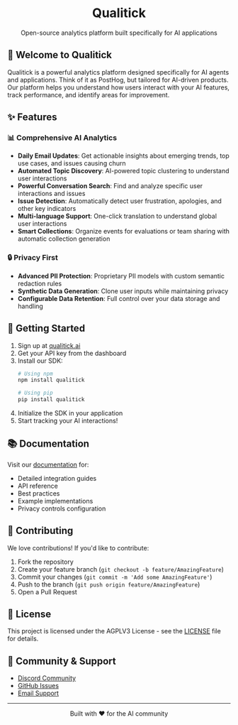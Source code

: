 <div align="center">
  <h1>Qualitick</h1>
  <p>Open-source analytics platform built specifically for AI applications</p>
</div>

## 👋 Welcome to Qualitick

Qualitick is a powerful analytics platform designed specifically for AI agents and applications. Think of it as PostHog, but tailored for AI-driven products. Our platform helps you understand how users interact with your AI features, track performance, and identify areas for improvement.

## ✨ Features

### 📊 Comprehensive AI Analytics
- **Daily Email Updates**: Get actionable insights about emerging trends, top use cases, and issues causing churn
- **Automated Topic Discovery**: AI-powered topic clustering to understand user interactions
- **Powerful Conversation Search**: Find and analyze specific user interactions and issues
- **Issue Detection**: Automatically detect user frustration, apologies, and other key indicators
- **Multi-language Support**: One-click translation to understand global user interactions
- **Smart Collections**: Organize events for evaluations or team sharing with automatic collection generation

### 🔒 Privacy First
- **Advanced PII Protection**: Proprietary PII models with custom semantic redaction rules
- **Synthetic Data Generation**: Clone user inputs while maintaining privacy
- **Configurable Data Retention**: Full control over your data storage and handling

## 🚀 Getting Started

1. Sign up at [qualitick.ai](https://qualitick.ai)
2. Get your API key from the dashboard
3. Install our SDK:
   ```bash
   # Using npm
   npm install qualitick
   
   # Using pip
   pip install qualitick
   ```
4. Initialize the SDK in your application
5. Start tracking your AI interactions!

## 📚 Documentation

Visit our [documentation](https://docs.qualitick.ai) for:
- Detailed integration guides
- API reference
- Best practices
- Example implementations
- Privacy controls configuration

## 🤝 Contributing

We love contributions! If you'd like to contribute:

1. Fork the repository
2. Create your feature branch (`git checkout -b feature/AmazingFeature`)
3. Commit your changes (`git commit -m 'Add some AmazingFeature'`)
4. Push to the branch (`git push origin feature/AmazingFeature`)
5. Open a Pull Request

## 📝 License

This project is licensed under the AGPLV3 License - see the [LICENSE](LICENSE) file for details.

## 💬 Community & Support

- [Discord Community](https://discord.gg/qualitick)
- [GitHub Issues](https://github.com/QualitickHQ/qualitick/issues)
- [Email Support](mailto:hello@qualitick.ai)

---

<div align="center">
  <p>Built with ❤️ for the AI community</p>
</div>
